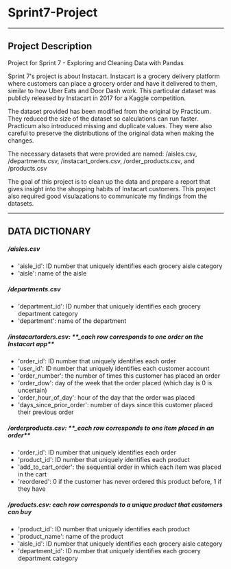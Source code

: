 # Sprint7-Project

---

## Project Description

Project for Sprint 7 - Exploring and Cleaning Data with Pandas

Sprint 7's project is about Instacart. Instacart is a grocery delivery platform where customers can place a grocery order and have it delivered to them, similar to how Uber Eats and Door Dash work. This particular dataset was publicly released by Instacart in 2017 for a Kaggle competition.

The dataset provided has been modified from the original by Practicum. They reduced the size of the dataset so calculations can run faster. Practicum also introduced missing and duplicate values. They were also careful to preserve the distributions of the original data when making the changes.

The necessary datasets that were provided are named: /aisles.csv, /departments.csv, /instacart_orders.csv, /order_products.csv, and /products.csv

The goal of this project is to clean up the data and prepare a report that gives insight into the shopping habits of Instacart customers.
This project also required good visulazations to communicate my findings from the datasets.

---

## DATA DICTIONARY

##### /aisles.csv

- 'aisle_id': ID number that uniquely identifies each grocery aisle category
- 'aisle': name of the aisle

##### /departments.csv

- 'department_id': ID number that uniquely identifies each grocery department category
- 'department': name of the department

##### /instacart*orders.csv: \*\*\_each row corresponds to one order on the Instacart app*\*\*

- 'order_id': ID number that uniquely identifies each order
- 'user_id': ID number that uniquely identifies each customer account
- 'order_number': the number of times this customer has placed an order
- 'order_dow': day of the week that the order placed (which day is 0 is uncertain)
- 'order_hour_of_day': hour of the day that the order was placed
- 'days_since_prior_order': number of days since this customer placed their previous order

##### /order*products.csv: \*\*\_each row corresponds to one item placed in an order*\*\*

- 'order_id': ID number that uniquely identifies each order
- 'product_id': ID number that uniquely identifies each product
- 'add_to_cart_order': the sequential order in which each item was placed in the cart
- 'reordered': 0 if the customer has never ordered this product before, 1 if they have

##### /products.csv: **_each row corresponds to a unique product that customers can buy_**

- 'product_id': ID number that uniquely identifies each product
- 'product_name': name of the product
- 'aisle_id': ID number that uniquely identifies each grocery aisle category
- 'department_id': ID number that uniquely identifies each grocery department category
